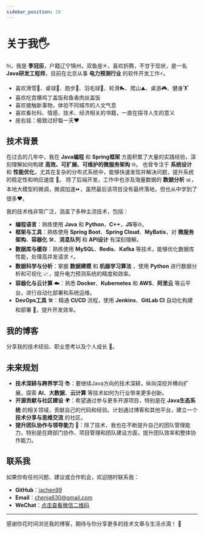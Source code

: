 ```yaml
---
sidebar_position: 10
---
```


# 关于我🖐️

hi，我是 **季冠臣**，户籍辽宁锦州，双鱼座♓️，喜欢折腾，不甘于现状，是一名 **Java研发工程师**，目前在北京从事 **电力预测行业** 的软件开发工作⚡。

- 喜欢滑雪🎿、桌球🎱、跑步🏃、羽毛球🏸、轮滑🛼、爬山⛰️、桌游🎮、健身🏋️
- 喜欢吃宫爆鸡丁盖饭和鱼香肉丝盖饭
- 喜欢接触新事物，体验不同城市的人文气息
- 喜欢看社科、情感、技术、经济相关的书籍，一直在探寻人生的意义
- 座右铭：极致过好每一天❤️

## 技术背景

在过去的几年中，我在 **Java编程** 和 **Spring框架** 方面积累了大量的实践经验，深刻理解如何构建 **高效、可扩展、可维护的微服务架构** 🌐。
也曾专注于 **系统设计** 和 **性能优化**，尤其在复杂的分布式系统中，能够快速发现并解决问题，提升系统的稳定性和响应速度 🚀。
除了后端开发，工作中也涉及海量数据的 **数据分析** 📊，本地大模型的微调，微调加速⏩，虽然最后该项目没有最终落地，但也从中学到了很多❤️。

我的技术栈非常广泛，涵盖了多种主流技术，包括：

- **编程语言**：熟练使用 **Java** 和 **Python**，**C++**，**JS**等🌐。
- **框架与工具**：熟练使用 **Spring Boot**、**Spring Cloud**、**MyBatis**，对 **微服务架构**、**容器化** 🛠️、**消息队列** 和 **API设计** 有深刻理解。
- **数据库与缓存**：熟练使用 **MySQL**、**Redis**、**Kafka** 等技术，能够优化数据库性能，处理高并发请求 ⚡️。
- **数据科学与分析**：掌握 **数据建模** 和 **机器学习算法** ，使用 **Python** 进行数据分析和可视化 📈，提升电力预测系统的精度和效率。
- **容器化与云计算** ☁️：熟悉 **Docker**、**Kubernetes** 和 **AWS**、**阿里云** 等云平台，进行自动化部署和系统运维。
- **DevOps工具** 🛠️：精通 **CI/CD** 流程，使用 **Jenkins**、**GitLab CI** 自动化构建和部署 🚀，提升开发效率。

## 我的博客

分享我的技术经验、职业思考以及个人成长 🌱。

## 未来规划

- **技术深耕与跨界学习** 📚：要继续Java方向的技术深耕，纵向深挖并横向扩展，探索 **AI**、**大数据**、**云计算** 等技术如何为行业带来更多创新。
- **开源贡献与社区建设** 🌍：希望通过参与更多开源项目，特别是在 **Java生态系统** 的相关领域，贡献自己的代码和经验。计划通过博客和其他平台，建立一个 **技术分享与思维交流** 的社区。
- **提升团队协作与领导能力** 🤝：除了技术，我也在不断提升自己的团队管理能力，特别是在跨部门协作、项目管理和团队建设方面，提升团队效率和整体协作能力。


## 联系我

如果你有任何问题、建议或合作机会，欢迎随时联系我：

- **GitHub**：[jachen99](https://github.com/jachen99)
- **Email**：[chenja630@gmail.com](mailto:chenja630@gmail.com)
- **WeChat**：[点击查看微信二维码](./images/wechat-qr-code.jpg)

---

感谢你花时间浏览我的博客，期待与你分享更多的技术文章与生活点滴！ 🚀